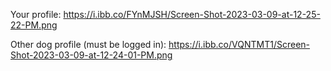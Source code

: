 Your profile:
https://i.ibb.co/FYnMJSH/Screen-Shot-2023-03-09-at-12-25-22-PM.png

Other dog profile (must be logged in):
https://i.ibb.co/VQNTMT1/Screen-Shot-2023-03-09-at-12-24-01-PM.png
